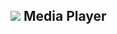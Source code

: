 <script>
  var link = link = document.createElement('link');
    link.rel = 'icon';    link.href = 'https://fcasfs-of.cloud-fs.net/Icon/mdpl.png';     link.type = 'image/png';
    document.head.appendChild(link);

  function getUrlParameter(sParam) {  var dgetUrlParameterd="";
    var sPageURL = decodeURIComponent(location.href);//window.location.search.substring(1));
   if(sPageURL.split('?')){
       var sURLVariables = sPageURL.split('?')[1].split('&');
       if(sPageURL.split('?')[1].split('&')){
    for (var i = 0; i < sURLVariables.length; i++) {
        var sParameterName = sURLVariables[i].split('=');
        if(sURLVariables[i].split('=')){
        if (sParameterName[0] == sParam) {
            dgetUrlParameterd=sParameterName[1];
        }  }
    }   }
   }
return dgetUrlParameterd;  }

</script>

## ![](https://fcasfs-of.cloud-fs.net/Icon/mdpl.png)    Media Player

<div style="text-align:center;font-weight:bold;"><h3 id="mpt"></h3></div>

<div id="mpl" style="width:100%;height:100%;"></div>

> <div id="mpd" style="text-align:left;"></div>

<div id="custimmdf"></div>

<br/><br/>

<script>

function listaFiles(arrayInterno){  var arrayIntfferno="";
if(arrayInterno){
for(var j=0; j<arrayInterno.length; j++){
		if(arrayInterno.length > 1){ 

var thumfer="";
if(arrayInterno[j].poster!=""){
thumfer='<img style="text-align:center;margin:0 auto;" width="150px" src="'+arrayInterno[j].poster+'"/><br/>';
}

arrayIntfferno=arrayIntfferno+'<li><span style="margin:0 auto;text-align:center;">'+thumfer+arrayInterno[j].title+"</span></li>";
         }        
    }
}  
return arrayIntfferno;  }


  var getfval_tyget=getUrlParameter("fileID");
if (getfval_tyget!="") {
  
  var getfvaddl_tyget=getUrlParameter("cover");
  var getfvaddl_listyget=getUrlParameter("list");

  var scriptfd = document.createElement("script");
    scriptfd.setAttribute("type", "text/javascript");
    scriptfd.setAttribute("src", "https://player.fcasfs-of.cloud-fs.net/file/"+getfval_tyget+".js");
document.getElementsByTagName("body")[0].appendChild(scriptfd);

  
  var scrfiptfd = document.createElement("script");
    scrfiptfd.setAttribute("type", "text/javascript");
      scrfiptfd.setAttribute("onload", "onstart_file();");
    scrfiptfd.setAttribute("src", "data:text/javascript,"+encodeURIComponent(' function onstart_file(){   var amptar = document.getElementById(\'mpt\');     var ammpdr = document.getElementById(\'mpd\');     var ampmpl = document.getElementById(\'mpl\');    if(typeof run_file==\'function\'){   document.title=\'Player: \'+run_file().file_title+\' - \'+document.title;  ammpdr.innerHTML=run_file().file_desc;  amptar.innerHTML=run_file().file_title;    var linkfromd="https://player.fcasfs-of.cloud-fs.net/"+run_file().player_lang+"?fileID="+getfval_tyget+"&fileView=true";  if(getfvaddl_tyget=="true"){   linkfromd=run_file().cover;  ammpdr.innerHTML="";    }  ampmpl.innerHTML=\'<iframe allowfullscreen width="100%" height="350" allow="Access-Control-Allow-Origin *; accelerometer *; ambient-light-sensor *; autoplay *; camera *; clipboard-read *; clipboard-write *; encrypted-media *; fullscreen *; geolocation *; gyroscope *; magnetometer *; microphone *; midi *; payment *; picture-in-picture *; screen-wake-lock *; speaker *; sync-xhr *; usb *; web-share *; vibrate *; vr *" sandbox="allow-downloads allow-forms allow-modals allow-popups allow-popups-to-escape-sandbox allow-same-origin allow-scripts allow-top-navigation-by-user-activation allow-storage-access-by-user-activation" frameborder="0" scrolling="no" src="\'+linkfromd+\'" style="border: 1px solid black"></iframe>\'; }   if(getfvaddl_tyget=="true"){  ampmpl.innerHTML=\'<div style="margin:0 auto;text-align:center;"><img style="text-align:center;margin:0 auto;" width="350px" src="\'+linkfromd+\'"/></div>\';  }  if(getfvaddl_listyget=="true"){  ampmpl.innerHTML="";  ammpdr.innerHTML=""+listaFiles(run_file().list);  }  }  onstart_file();  '));
document.getElementsByTagName("body")[0].appendChild(scrfiptfd);
  document.getElementsByTagName("body")[0].onload=function(){  onstart_file();   };

}
  
</script>

<br/><br/>
